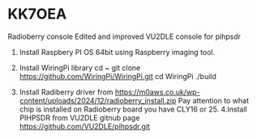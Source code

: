 # KK7OEA
Radioberry console
Edited and improved VU2DLE console for pihpsdr
1. Install Raspbery PI OS 64bit using Raspberry imaging tool.
2. Install WiringPi library
   cd ~
   git clone https://github.com/WiringPi/WiringPi.git
   cd WiringPi
   ./build

3. Install Radiberry driver from https://m0aws.co.uk/wp-content/uploads/2024/12/radioberry_install.zip
   Pay attention to what chip is installed on Radioberry board you have CLY16 or 25.
4.Install PIHPSDR from VU2DLE gitnub page https://github.com/VU2DLE/pihpsdr.git
